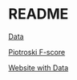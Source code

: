# README

[Data](https://www.kaggle.com/finnhub/reported-financials)

[Piotroski F-score](https://en.wikipedia.org/wiki/Piotroski_F-score)

[Website with Data](https://akulaarora.github.io/)
